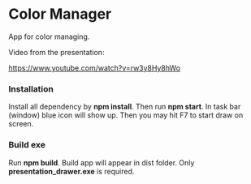 # Color Manager
App for color managing.

Video from the presentation:

https://www.youtube.com/watch?v=rw3y8Hy8hWo


### Installation
Install all dependency by **npm install**. Then run **npm start**.
In task bar (window) blue icon will show up.
Then you may hit F7 to start draw on screen.

### Build exe
Run **npm build**. Build app will appear in dist folder. Only **presentation_drawer.exe** is required.




